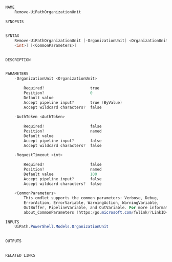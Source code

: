 ﻿```PowerShell

NAME
    Remove-UiPathOrganizationUnit
    
SYNOPSIS
    
    
SYNTAX
    Remove-UiPathOrganizationUnit [-OrganizationUnit] <OrganizationUnit> [-AuthToken <AuthToken>] [-RequestTimeout 
    <int>] [<CommonParameters>]
    
    
DESCRIPTION
    

PARAMETERS
    -OrganizationUnit <OrganizationUnit>
        
        Required?                    true
        Position?                    0
        Default value                
        Accept pipeline input?       true (ByValue)
        Accept wildcard characters?  false
        
    -AuthToken <AuthToken>
        
        Required?                    false
        Position?                    named
        Default value                
        Accept pipeline input?       false
        Accept wildcard characters?  false
        
    -RequestTimeout <int>
        
        Required?                    false
        Position?                    named
        Default value                100
        Accept pipeline input?       false
        Accept wildcard characters?  false
        
    <CommonParameters>
        This cmdlet supports the common parameters: Verbose, Debug,
        ErrorAction, ErrorVariable, WarningAction, WarningVariable,
        OutBuffer, PipelineVariable, and OutVariable. For more information, see 
        about_CommonParameters (https:/go.microsoft.com/fwlink/?LinkID=113216). 
    
INPUTS
    UiPath.PowerShell.Models.OrganizationUnit
    
    
OUTPUTS
    
    
RELATED LINKS



```
